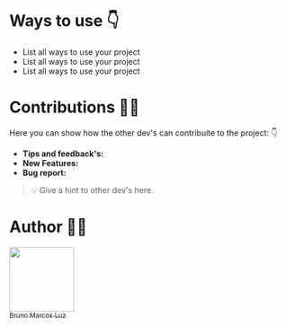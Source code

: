 [comment]: <> (Add a simple banner for the projects here.)

# Ways to use 👇

- List all ways to use your project
- List all ways to use your project
- List all ways to use your project

# Contributions 🧑‍🎨

Here you can show how the other dev's can contribuite to the project: 👇

- **Tips and feedback's:**
- **New Features:** 
- **Bug report:** 

> 💡 Give a hint to other dev's here.

# Author 👨‍💻

[<img src="https://avatars.githubusercontent.com/u/62365429?s=96&v=4" width=115><br><sub>Bruno Marcos Luz</sub>](https://github.com/phstutors)  